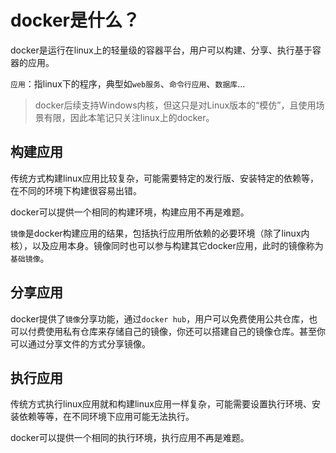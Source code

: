 
# docker是什么？

docker是运行在linux上的轻量级的容器平台，用户可以构建、分享、执行基于容器的应用。

`应用`：指linux下的程序，典型如`web服务`、`命令行应用`、`数据库`...

>docker后续支持Windows内核，但这只是对Linux版本的“模仿”，且使用场景有限，因此本笔记只关注linux上的docker。

## 构建应用

传统方式构建linux应用比较复杂，可能需要特定的发行版、安装特定的依赖等，在不同的环境下构建很容易出错。

docker可以提供一个相同的构建环境，构建应用不再是难题。

`镜像`是docker构建应用的结果，包括执行应用所依赖的必要环境（除了linux内核），以及应用本身。镜像同时也可以参与构建其它docker应用，此时的镜像称为`基础镜像`。

## 分享应用

docker提供了`镜像`分享功能，通过`docker hub`，用户可以免费使用公共仓库，也可以付费使用私有仓库来存储自己的镜像，你还可以搭建自己的镜像仓库。甚至你可以通过分享文件的方式分享镜像。

## 执行应用

传统方式执行linux应用就和构建linux应用一样复杂，可能需要设置执行环境、安装依赖等等，在不同环境下应用可能无法执行。

docker可以提供一个相同的执行环境，执行应用不再是难题。




